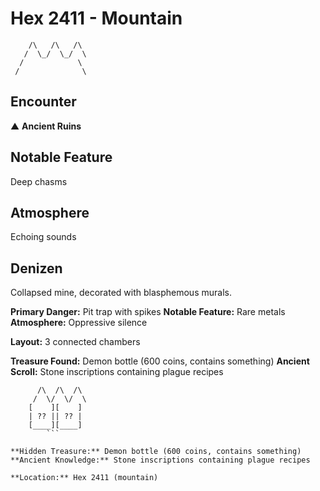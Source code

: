 # Hex 2411 - Mountain
```
    /\   /\   /\
   /  \_/  \_/  \
  /            \
 /              \
```

## Encounter

▲ **Ancient Ruins**

## Notable Feature

Deep chasms

## Atmosphere

Echoing sounds

## Denizen

Collapsed mine, decorated with blasphemous murals.

**Primary Danger:** Pit trap with spikes
**Notable Feature:** Rare metals
**Atmosphere:** Oppressive silence

**Layout:** 3 connected chambers

**Treasure Found:** Demon bottle (600 coins, contains something)
**Ancient Scroll:** Stone inscriptions containing plague recipes


```
      /\  /\  /\
     /  \/  \/  \
    [    ][    ]
    | ?? || ?? |
    [____][____]
        ```

**Hidden Treasure:** Demon bottle (600 coins, contains something)
**Ancient Knowledge:** Stone inscriptions containing plague recipes

**Location:** Hex 2411 (mountain)
